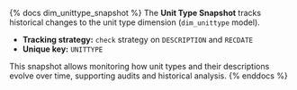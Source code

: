 {% docs dim_unittype_snapshot %}
The **Unit Type Snapshot** tracks historical changes to the unit type
dimension (`dim_unittype` model).

- **Tracking strategy:** `check` strategy on `DESCRIPTION` and `RECDATE`  
- **Unique key:** `UNITTYPE`  

This snapshot allows monitoring how unit types and their descriptions evolve
over time, supporting audits and historical analysis.
{% enddocs %}
